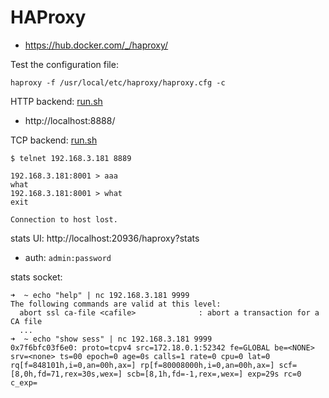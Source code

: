 # HAProxy
- https://hub.docker.com/_/haproxy/

Test the configuration file:
```shell
haproxy -f /usr/local/etc/haproxy/haproxy.cfg -c
```

HTTP backend: [run.sh](../../testing/flask/run.sh)
- http://localhost:8888/

TCP backend: [run.sh](../../testing/tcp-echo/run.sh)
```shell
$ telnet 192.168.3.181 8889

192.168.3.181:8001 > aaa
what
192.168.3.181:8001 > what
exit

Connection to host lost.
```

stats UI: http://localhost:20936/haproxy?stats
- auth: `admin:password`

stats socket:
```shell
➜  ~ echo "help" | nc 192.168.3.181 9999
The following commands are valid at this level:
  abort ssl ca-file <cafile>              : abort a transaction for a CA file
  ...
➜  ~ echo "show sess" | nc 192.168.3.181 9999
0x7f6bfc03f6e0: proto=tcpv4 src=172.18.0.1:52342 fe=GLOBAL be=<NONE> srv=<none> ts=00 epoch=0 age=0s calls=1 rate=0 cpu=0 lat=0 rq[f=848101h,i=0,an=00h,ax=] rp[f=80008000h,i=0,an=00h,ax=] scf=[8,0h,fd=71,rex=30s,wex=] scb=[8,1h,fd=-1,rex=,wex=] exp=29s rc=0 c_exp=
```